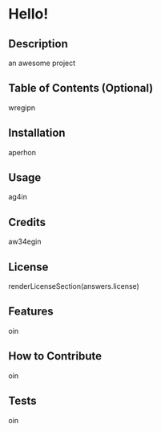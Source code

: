 # Hello!

  ## Description
  an awesome project

  ## Table of Contents (Optional)
  wregipn

  ## Installation
  aperhon

  ## Usage
  ag4in

  ## Credits
  aw34egin

  ## License
  renderLicenseSection(answers.license)

  ## Features
  oin

  ## How to Contribute
  oin

  ## Tests
  oin